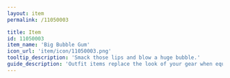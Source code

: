 ```yaml
---
layout: item
permalink: /11050003

title: Item
id: 11050003
item_name: 'Big Bubble Gum'
icon_url: 'item/icon/11050003.png'
tooltip_description: 'Smack those lips and blow a huge bubble.'
guide_description: 'Outfit items replace the look of your gear when equipped.'
---
```

